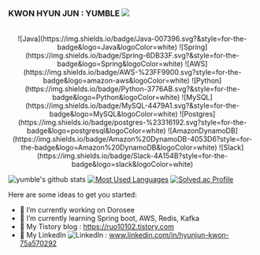 ### KWON HYUN JUN : YUMBLE  ![](https://komarev.com/ghpvc/?username=yumble&color=brightgreen) 
<!-- profile viewers count -->
<div align=center>
  <br>
![Java](https://img.shields.io/badge/Java-007396.svg?&style=for-the-badge&logo=Java&logoColor=white)
![Spring](https://img.shields.io/badge/Spring-6DB33F.svg?&style=for-the-badge&logo=Spring&logoColor=white)
![AWS](https://img.shields.io/badge/AWS-%23FF9900.svg?style=for-the-badge&logo=amazon-aws&logoColor=white)
![Python](https://img.shields.io/badge/Python-3776AB.svg?&style=for-the-badge&logo=Python&logoColor=white)
![MySQL](https://img.shields.io/badge/MySQL-4479A1.svg?&style=for-the-badge&logo=MySQL&logoColor=white)
![Postgres](https://img.shields.io/badge/postgres-%23316192.svg?style=for-the-badge&logo=postgresql&logoColor=white)
![AmazonDynamoDB](https://img.shields.io/badge/Amazon%20DynamoDB-4053D6?style=for-the-badge&logo=Amazon%20DynamoDB&logoColor=white)
![Slack](https://img.shields.io/badge/Slack-4A154B?style=for-the-badge&logo=slack&logoColor=white)
</div>

<!-- Github Stats -->
![yumble's github stats](https://github-readme-stats-yumbles-projects.vercel.app/api?username=yumble&show_icons=true&theme=radical&count_private=true&include_all_commits=true)
[![Most Used Languages](https://github-readme-stats.vercel.app/api/top-langs/?username=yumble&layout=compact)](https://github.com/yumble/github-readme-stats)
[![Solved.ac Profile](http://mazassumnida.wtf/api/v2/generate_badge?boj=hnjn1101)](https://solved.ac/hnjn1101/)

Here are some ideas to get you started:

- 🔭 I’m currently working on Dorosee
- 🌱 I’m currently learning Spring boot, AWS, Redis, Kafka
- 💬 My Tistory blog : https://ruo10102.tistory.com
- 💬 My LinkedIn ![LinkedIn](https://img.shields.io/badge/linkedin-%230077B5.svg?style=flat-square&logo=linkedin&logoColor=white) : www.linkedin.com/in/hyunjun-kwon-75a570292
